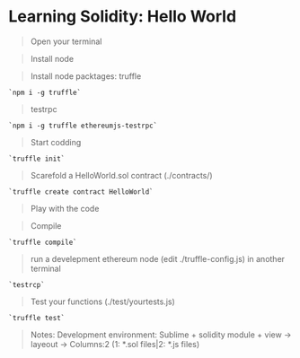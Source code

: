 # Learning Solidity: Hello World

>Open your terminal

>Install node

>Install node packtages:
>truffle

    `npm i -g truffle`

>testrpc 

    `npm i -g truffle ethereumjs-testrpc`

>Start codding

    `truffle init`

>Scarefold a HelloWorld.sol contract (./contracts/)

    `truffle create contract HelloWorld`

>Play with the code

>Compile

    `truffle compile`

>run a develepment ethereum node (edit ./truffle-config.js) in another terminal

    `testrcp`

>Test your functions (./test/yourtests.js)

    `truffle test`

>Notes: Development environment: Sublime + solidity module + view -> layeout -> Columns:2 (1: *.sol files|2: *.js files)
